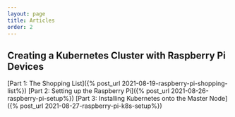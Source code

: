 ```yaml
---
layout: page
title: Articles
order: 2
---
```


## Creating a Kubernetes Cluster with Raspberry Pi Devices

[Part 1: The Shopping List]({% post_url 2021-08-19-raspberry-pi-shopping-list%})
[Part 2: Setting up the Raspberry Pi]({% post_url 2021-08-26-raspberry-pi-setup%})
[Part 3: Installing Kubernetes onto the Master Node]({% post_url 2021-08-27-raspberry-pi-k8s-setup%})